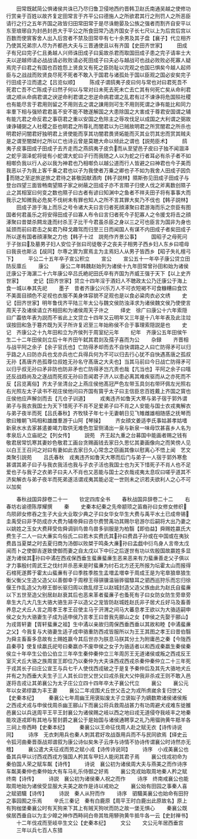 <!-- { "loadSidebar": true } -->
　　田常既弑简公惧诸侯共诛已乃尽归鲁卫侵地西约晋韩卫赵氏南通吴越之使修功行赏亲于百姓以故齐复定田常言于齐平公曰德施人之所欲君其行之刑罚人之所恶臣请行之行之五年齐国之政皆归田常田常于是尽诛鲍晏及公族之强者而割齐自安平以东至琅琊自为封邑封邑大于平公之所食田常乃选齐国女子长七尺以上为后宫后宫以百数而使賔客舍人出入后宫者不禁及田常卒有七十余男及其子盘【襄子】代立相齐乃使其兄弟宗人尽为齐都邑大夫与三晋通使且以有齐国【史田齐世家】
　　田成子有兄曰完子仁且勇越人兴师诛田成子曰奚故杀君而取国田成子患之完子请率士大夫以逆越师请必战战请必败败请必死田成子曰夫必与越战可也战必败败必死寡人疑焉完子曰君之有国也百姓怨上贤良又有死之臣防耻以完观之也国已惧矣今越人起师臣与之战战而败贤良尽死不死者不敢入于国君与诸孤处于国以臣观之国必安矣完子行田成子泣而遣之【吕览似顺】
　　陈成子谓鸱夷子皮曰何与常也对曰君死吾不死君亡吾不亡陈成子曰然子何以与常对曰未死去死未亡去亡其有何死亡矣从命利君谓之顺从命病君谓之谀逆命利君谓之忠逆命病君谓之乱君有过不谏诤将危国殒社稷也有能尽言于君用则留之不用则去之谓之諌用则可生不用则死谓之诤有能比和同力率羣下相与强矫君君虽不安不能不聴遂解国之大患除国之大害成于尊君安国谓之辅有能亢君之命反君之事窃君之重以安国之危除主之辱攻伐足以成国之大利谓之弼故谏诤辅弼之人社稷之臣也眀君之所尊礼而闇君以为已贼故明君之所赏闇君之所杀也明君好问闇君好独明君上贤使能而享其功闇君畏贤妬能而灭其业罚其忠而赏其贼夫是之谓至闇桀纣之所以亡也诗云曾是莫聴大命以倾此之谓也【説苑臣术】
　　鸱夷子皮事田成子田成子去齐走而之燕鸱夷子皮负而从至望邑子皮曰子独不闻涸泽之蛇乎涸泽蛇将徙有小蛇谓大蛇曰子行而我随之人以为蛇之行者耳必有杀子者不如相啣负我以行人必以我为神君也乃相啣负以越公道而行人皆避之曰神君也今子美而我恶以子为我上客千乗之君也以子为我使者万乗之卿也子不如为我舍人田成子因负而随之至逆旅逆旅之君待之甚敬因献酒肉【韩子説林】隰斯弥见田成子田成子与登台四望三面皆畅南望隰子家之树蔽之田成子亦不言隰子归使人伐之斧离数创隰子止之其相室曰何变之数也隰子曰古者有谚曰知渊中之鱼者不祥夫田子将有事事大而我示之知微我必危矣不伐树未有罪也知人之所不言其罪大矣乃不伐也【韩子説林】
　　田成子游于海上而乐之号令诸大夫曰言归者死顔涿聚曰君游海而乐之奈臣有图国者何君虽乐之将安得田成子曰寡人布令曰言归者死今子犯寡人之令援戈将击之顔涿聚曰昔桀杀闗龙逢而纣杀王子比干今君虽杀臣之身以三之可也臣言为国非为身也延颈而前曰君击之矣君乃释戈趣驾而归至三日而闻国人有谋不内田成子者矣田成子所以遂有国者顔涿聚之力也【韩子十过　説苑作齐景公事】
　　国昭子之母死问于子张曰及墓男子妇人安位子张曰司徒敬子之丧夫子相男子西乡妇人东乡曰噫母曰我丧也斯沾【觇同】尔専之賔为賔焉主为主焉妇人从男子皆西乡【昭子失礼檀弓下】
　　平公二十五年卒子宣公积立
　　宣公
　　宣公五十一年卒子康公贷立田防反廪丘
　　康公
　　康公二年韩魏赵始列为诸侯十九年田常曾孙田和始为诸侯迁康公于海濵二十六年康公卒吕氏絶祀田氏卒有齐国为齐威王强于天下【以上史齐世家】
　　史记【田齐世家】贷立十四年淫于酒妇人不聴政太公乃迁康公于海上食一城以奉其先祀
　　墨子　昔者齐康公兴乐万人不可衣短褐不可食糠糟曰食饮不美面目顔色不足视也衣服不美身体容貌不足观也是以食必粱肉衣必文绣
　　史记【田齐世家】明年鲁伐齐平陆三年太公与魏文侯防浊泽求为诸侯魏文侯乃使使言周天子及诸侯请立齐相田和为诸侯周天子许之
　　绎史　徐广曰康公十六年索隠曰广葢依年表为説而不省此上文贷立十四年又云明年又三年是十八年年表及此注竝误按田和急于簒齐既为天子所许复迟至三年始称侯不合于事理索隠説是也
　　史记　齐康公之十九年田和立为齐侯列于周室纪元年
　　纪年　齐康公五年田侯午生二十二年田侯剡立后十年齐田午弑其君剡及孺子喜而为公
　　杂録
　　齐晋相与战平阿之余子【余子官氏也】亡防得矛却而去不自快谓路之人曰亡防得矛可以归乎路之人曰防亦兵也戈亦兵也亡兵得兵何为不可以归去行心犹不自快遇髙唐之孤叔无孙【髙唐齐邑孤尊位叔姓无孙名守髙唐之大夫也】当其马前曰今日战亡防得矛可以归乎叔无孙曰矛非防也防非矛也亡防得矛岂亢责也哉【亢当也】平阿之余子曰嘻还反战趋尚及之遂战而死叔无孙曰吾闻君子济人以患必离其难疾驱而从之亦死而不反【吕览离俗】齐太子坐清台之上燕庄侯他髙冠严色左带玉具剑右带环佩左光照右右光照左太子读书不视庄侯他问曰齐国有寳乎太子曰主信臣忠百姓戴上齐国之寳也庄侯他应声解剑而去【亢仓子训道】
　　戎夷违齐如鲁天大寒与弟子宿于郭外谓弟子与我衣我国士为天下惜死子不肖不足爱弟子曰不肖之人安能与国士衣戎夷解衣与弟子夜半而死【吕氏春秋】齐牧犊子年七十无妻朝日见飞雉雌雄相随感之抚琴而歌曰雉朝飞鸣相和雄雌羣游于山阿【琴操】
　　齐女顔文姜适李氏事姑甚孝姑嗜新泉水水去家甚逺姜竭力取供无难色忽室侧涌出一泉与新泉一味母饮甚喜乡人名为孝泉后人立庙祀之【列女传】
　　説苑　齐王起九重之台募国中能画者赐之钱有敬君居常饥寒其妻妙色敬君工画台贪赐画钱去家日久思忆其妻画像向之而笑傍人见以白王王召问之对曰有妻如此去家日久心常念之窃画其像以慰离心不悟上闻　艺文类聚引説苑
　　吕氏春秋　戎夷违齐如鲁天大寒而后门与弟子一人宿于郭外寒愈甚谓其弟子曰子与我衣我活也我与子衣子活也我国士也为天下惜死子不肖人也不足爱也子与我子之衣弟子曰夫人不肖也又恶能与国士之衣哉戎夷太息叹曰嗟乎道其不济矣解衣与弟子夜半而死弟遂活谓戎夷其能必定一世则未之识若夫欲利人之心不可以加矣






　　春秋战国异辞卷二十一
　　钦定四库全书
　　春秋战国异辞卷二十二
　　右春坊右谕德陈厚耀撰
　　秦
　　史秦本纪秦之先帝颛顼之苖裔孙曰女修女修织鸟陨卵女修吞之生子大业大业取少典之子曰女华女华生大费与禹平水土已成帝锡圭禹受曰非予防成亦大费为辅帝舜曰咨尔费赞禹功其赐尔皂游尔后嗣将大出乃妻之以姚姓之玉女大费拜受佐舜调驯鸟兽鸟兽多驯服是为柏翳【即伯益】舜赐姓嬴氏大费生子二人一曰大亷实鸟俗氏二曰若木实费氏其孙曰费昌子孙或在中国或在夷狄费昌当夏桀之时去夏归商为汤御以败桀于鸣条大亷孙曰孟戯中衍鸟身人言帝太戊闻而卜之使御吉遂致使御而妻之自太戊以下中衍之后遂世有功以佐殷国故嬴姓多显遂为诸侯其孙曰中潏在西戎保西垂生蜚亷蜚亷生恶来恶来有力蜚亷善走父子俱以才力事殷纣周武王之伐纣并杀恶来是时蜚亷为纣石北方还无所报为坛霍太山而报得石棺死遂葬于霍太山蜚亷有子曰季胜季胜生孟増孟増幸于周成王是为宅臯狼臯狼生衡父衡父生造父造父以善御幸于周穆王得骐骥温骊骅骝騄耳之驷西巡狩乐而忘归徐偃王作乱造父为穆王御长驱归周以救乱缪王以赵城封造父造父族由此为赵氏自蜚亷以下五世至造父别居赵赵衰其后也恶来革者蜚亷子也蚤死有子曰女防女防生旁臯旁臯生大几大几生大骆大骆生非子以造父之宠皆防赵城姓赵氏非子居犬丘好马及畜善养息之犬丘人言之周孝王孝王召使主马于汧渭之间马大蕃息孝王欲以为大骆适嗣申侯之女为大骆妻生子成为适申侯乃言孝王曰昔我先郦山之女【申侯之先娶于郦山】为戎胥轩妻【胥轩蜚亷之祖】生中潏以亲故归周保西垂西垂以其故和睦【中潏蜚亷之父】今我复与大骆妻生适子成申骆重防西戎皆服所以为王王其图之孝王曰昔伯翳为舜主畜畜多息故有土赐姓嬴今其后世亦为朕息马朕其分土为附庸邑之秦【今陇西县秦亭】使复续嬴氏祀号曰秦嬴亦不废申侯之女子为骆适者以和西戎秦嬴生秦侯秦侯立十年卒生公伯公伯立三年卒生秦仲秦仲立三年周厉王无道诸侯或叛之西戎反王室灭犬丘大骆之族周宣王即位乃以秦仲为大夫诛西戎西戎杀秦仲秦仲立二十三年死于戎其长子曰庄公宣王与兵七千人使伐西戎破之于是复予秦仲后及其先大骆地犬丘并有之为西垂大夫生子三人其长曰世父世父曰戎杀我大父仲我非杀戎王则不敢入邑遂将击戎让其弟襄公为太子庄公立四十四年卒太子襄公代立
　　襄公
　　襄公元年以女弟缪嬴为丰王妻
　　襄公二年戎围犬丘世父击之为戎所虏嵗余复归世父【史秦本纪】
　　秦襄公七年周幽王用褒姒废太子立褒姒子为嫡数欺诸侯诸侯叛之西戎犬戎与申侯伐周杀幽王郦山下而襄公将兵救周战甚力有功周避犬戎难东徙雒邑襄公以兵送周平王平王封襄公为诸侯赐之岐以西之地曰戎无道侵夺我岐丰之地秦能攻逐戎即有其地与誓封爵之襄公于是始国与诸侯通聘享之礼乃用骝驹黄牛羝羊各三祠上帝西畤【史秦本纪】
　　秦襄公以王命征伐周人赴之赋无衣【诗传诗说同】
　　诗序　无衣刺用兵也秦人刺其君好攻战亟用兵而不与民同欲焉【绎史云令狐河曲秦晋亟战郑谱叙为康公诗似矣朱子云序与诗情不协诗传谓襄公时诗然亦无稽】
　　襄公遣大夫征戎而劳之赋小戎【诗传诗说同】
　　诗序　小戎美襄公也备其兵甲以讨西戎西戎方强国人矜其车甲妇人能闵其君子焉
　　襄公伐戎初命为秦伯国人荣之赋车粼【诗传】
　　诗说　襄公初为诸侯周大夫与燕美之而作诗序　车粼美秦仲也秦仲始大有车马礼乐侍御之好焉
　　襄公克戎始取周地秦人矜之赋终南【诗传】
　　诗説　襄公初为诸侯秦人祝之而作
　　诗序　终南戒襄公也能取周地始为诸侯受显服大夫美之故作是诗以戒劝之
　　襄公始有田园之事秦人喜之赋驷驖【诗传】
　　诗説　秦人从狩而作
　　诗序　驷驖美襄公也始命有田狩之事园囿之乐焉
　　辛氏三秦记　秦有白鹿原【周平王时白鹿出此原故名】原上有狗枷堡秦襄公时有天狗来下其上有贼天狗吠而防之故一堡无惧心
　　秦襄公既侯居西垂自以为主少皥之神作西畤祠白帝其牲用駵驹黄牛抵牛各一云【史封禅书】
　　十二年伐戎而至岐卒生文公【史秦本纪】
　　文公
　　文公元年居西垂宫
　　三年以兵七百人东猎
